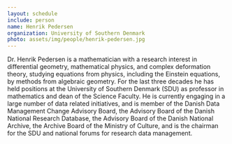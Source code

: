 ```yaml
---
layout: schedule
include: person
name: Henrik Pedersen
organization: University of Southern Denmark
photo: assets/img/people/henrik-pedersen.jpg
---
```


Dr. Henrik Pedersen is a mathematician with a research interest in differential
geometry, mathematical physics, and complex deformation theory, studying
equations from physics, including the Einstein equations, by methods from
algebraic geometry. For the last three decades he has held positions at the
University of Southern Denmark (SDU) as professor in mathematics and dean of
the Science Faculty. He is currently engaging in a large number of data related
initiatives, and is member of the Danish Data Management Change Advisory Board,
the Advisory Board of the Danish National Research Database, the Advisory Board
of the Danish National Archive, the Archive Board of the Ministry of Culture,
and is the chairman for the SDU and national forums for research data
management.
